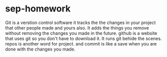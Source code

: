 # sep-homework
Git is a verstion control software it tracks the the changes in your project that other people made and yours also. It adds the things you remove without removing the changes you made in the future.
github is a website that uses git so you don't have to download it. It runs git behide the scenes. 
repos is another word for project. 
and commit is like a save when you are done with the changes you made. 
